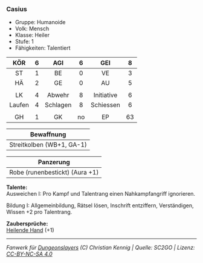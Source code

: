 ### Casius

- Gruppe: Humanoide
- Volk: Mensch
- Klasse: Heiler
- Stufe: 1
- Fähigkeiten: Talentiert

|  KÖR   |  6  |   AGI    |  6  |    GEI     |  8  |
| :----: | :-: | :------: | :-: | :--------: | :-: |
|   ST   |  1  |    BE    |  0  |     VE     |  3  |
|   HÄ   |  2  |    GE    |  0  |     AU     |  5  |
|        |     |          |     |            |     |
|   LK   |  4  |  Abwehr  |  8  | Initiative |  6  |
| Laufen |  4  | Schlagen |  8  | Schiessen  |  6  |
|        |     |          |     |            |     |
|   GH   |  1  |    GK    | no  |     EP     | 63  |

|        Bewaffnung         |
| :-----------------------: |
| Streitkolben (WB+1, GA-1) |

|           Panzerung            |
| :----------------------------: |
| Robe (runenbestickt) (Aura +1) |

**Talente:**  
Ausweichen I: Pro Kampf und Talentrang einen Nahkampfangriff ignorieren.

Bildung I: Allgemeinbildung, Rätsel lösen, Inschrift entziffern, Verständigen, Wissen +2 pro Talentrang.

**Zaubersprüche:**  
[Heilende Hand](/grw/zauber/heilende-hand.md) (+1)

---

_Fanwerk für [Dungeonslayers](https://www.dungeonslayers.net/) (C) Christian Kennig | Quelle: SC2GO | Lizenz: [CC-BY-NC-SA 4.0](https://creativecommons.org/licenses/by-nc-sa/4.0/deed.de)_
